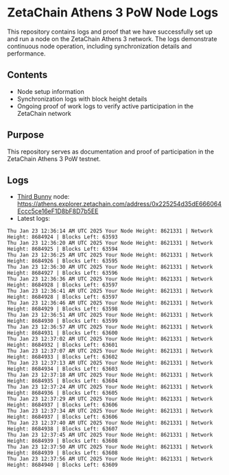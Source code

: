 # ZetaChain Athens 3 PoW Node Logs
This repository contains logs and proof that we have successfully set up and run a node on the ZetaChain Athens 3 network. The logs demonstrate continuous node operation, including synchronization details and performance.

## Contents
- Node setup information
- Synchronization logs with block height details
- Ongoing proof of work logs to verify active participation in the ZetaChain network

## Purpose
This repository serves as documentation and proof of participation in the ZetaChain Athens 3 PoW testnet.

## Logs

- [Third Bunny](https://thirdbunny.xyz/) node: https://athens.explorer.zetachain.com/address/0x225254d35dE666064Eccc5ce16eF1D8bF8D7b5EE
- Latest logs:
```
Thu Jan 23 12:36:14 AM UTC 2025 Your Node Height: 8621331 | Network Height: 8684924 | Blocks Left: 63593
Thu Jan 23 12:36:20 AM UTC 2025 Your Node Height: 8621331 | Network Height: 8684925 | Blocks Left: 63594
Thu Jan 23 12:36:25 AM UTC 2025 Your Node Height: 8621331 | Network Height: 8684926 | Blocks Left: 63595
Thu Jan 23 12:36:30 AM UTC 2025 Your Node Height: 8621331 | Network Height: 8684927 | Blocks Left: 63596
Thu Jan 23 12:36:36 AM UTC 2025 Your Node Height: 8621331 | Network Height: 8684928 | Blocks Left: 63597
Thu Jan 23 12:36:41 AM UTC 2025 Your Node Height: 8621331 | Network Height: 8684928 | Blocks Left: 63597
Thu Jan 23 12:36:46 AM UTC 2025 Your Node Height: 8621331 | Network Height: 8684929 | Blocks Left: 63598
Thu Jan 23 12:36:51 AM UTC 2025 Your Node Height: 8621331 | Network Height: 8684930 | Blocks Left: 63599
Thu Jan 23 12:36:57 AM UTC 2025 Your Node Height: 8621331 | Network Height: 8684931 | Blocks Left: 63600
Thu Jan 23 12:37:02 AM UTC 2025 Your Node Height: 8621331 | Network Height: 8684932 | Blocks Left: 63601
Thu Jan 23 12:37:07 AM UTC 2025 Your Node Height: 8621331 | Network Height: 8684933 | Blocks Left: 63602
Thu Jan 23 12:37:13 AM UTC 2025 Your Node Height: 8621331 | Network Height: 8684934 | Blocks Left: 63603
Thu Jan 23 12:37:18 AM UTC 2025 Your Node Height: 8621331 | Network Height: 8684935 | Blocks Left: 63604
Thu Jan 23 12:37:24 AM UTC 2025 Your Node Height: 8621331 | Network Height: 8684936 | Blocks Left: 63605
Thu Jan 23 12:37:29 AM UTC 2025 Your Node Height: 8621331 | Network Height: 8684937 | Blocks Left: 63606
Thu Jan 23 12:37:34 AM UTC 2025 Your Node Height: 8621331 | Network Height: 8684937 | Blocks Left: 63606
Thu Jan 23 12:37:40 AM UTC 2025 Your Node Height: 8621331 | Network Height: 8684938 | Blocks Left: 63607
Thu Jan 23 12:37:45 AM UTC 2025 Your Node Height: 8621331 | Network Height: 8684939 | Blocks Left: 63608
Thu Jan 23 12:37:50 AM UTC 2025 Your Node Height: 8621331 | Network Height: 8684939 | Blocks Left: 63608
Thu Jan 23 12:37:56 AM UTC 2025 Your Node Height: 8621331 | Network Height: 8684940 | Blocks Left: 63609
```
